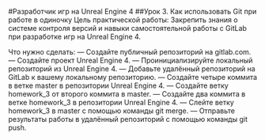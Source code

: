#Разработчик игр на Unreal Engine 4
##Урок 3. Как использовать Git при работе в одиночку
Цель практической работы:
Закрепить знания о системе контроля версий и навыки самостоятельной работы с GitLab при разработке игр на Unreal Engine 4.

Что нужно сделать:
— Создайте публичный репозиторий на gitlab.com.
— Создайте проект Unreal Engine 4.
— Проинициализируйте локальный репозиторий из Unreal Engine 4.
— Добавьте удалённый репозиторий на GitLab к вашему локальному репозиторию.
— Создайте четыре коммита в ветке master в репозитории Unreal Engine 4.
— Создайте ветку homework_3 от второго коммита в master.
— Создайте два коммита в ветке homework_3 в репозитории Unreal Engine 4.
— Слейте ветку homework_3 в master с помощью команды git merge.
— Отправьте результаты работы в удалённый репозиторий с помощью команды git push.

